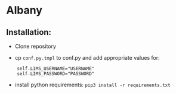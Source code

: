 # Albany

## Installation:

- Clone repository

- cp `conf.py.tmpl` to conf.py and add appropriate values for:

```{python}
    self.LIMS_USERNAME="USERNAME"
    self.LIMS_PASSWORD="PASSWORD"
```
- install python requirements: `pip3 install -r requirements.txt`

